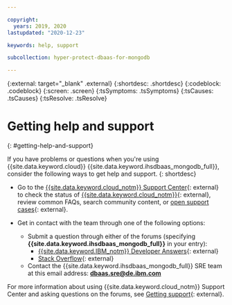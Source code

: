 ```yaml
---

copyright:
  years: 2019, 2020
lastupdated: "2020-12-23"

keywords: help, support

subcollection: hyper-protect-dbaas-for-mongodb

---
```

{:external: target="_blank" .external}
{:shortdesc: .shortdesc}
{:codeblock: .codeblock}
{:screen: .screen}
{:tsSymptoms: .tsSymptoms}
{:tsCauses: .tsCauses}
{:tsResolve: .tsResolve}


# Getting help and support
{: #getting-help-and-support}

If you have problems or questions when you're using {{site.data.keyword.cloud}} {{site.data.keyword.ihsdbaas_mongodb_full}}, consider the following ways to get help and support.
{: shortdesc}

* Go to the [{{site.data.keyword.cloud_notm}} Support Center](https://cloud.ibm.com/unifiedsupport/supportcenter){: external} to check the status of [{{site.data.keyword.cloud_notm}}](https://cloud.ibm.com/status?selected=status){: external}, review common FAQs, search community content, or [open support cases](/docs/get-support?topic=get-support-open-case){: external}.

* Get in contact with the team through one of the following options:
  * Submit a question through either of the forums (specifying **{{site.data.keyword.ihsdbaas_mongodb_full}}** in your entry):
    * [{{site.data.keyword.IBM_notm}} Developer Answers](https://developer.ibm.com/answers/index.html){: external}
    * [Stack Overflow](https://stackoverflow.com/){: external}
  * Contact the {{site.data.keyword.ihsdbaas_mongodb_full}} SRE team at this email address: **dbaas.sre@de.ibm.com** 	

For more information about using {{site.data.keyword.cloud_notm}} Support Center and asking questions on the forums, see [Getting support](/docs/get-support?topic=get-support-using-avatar){: external}.

